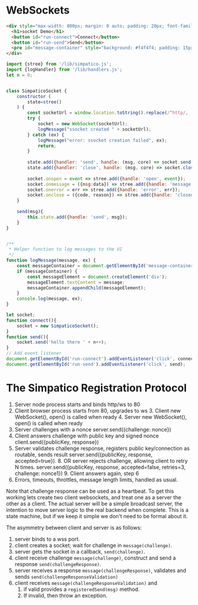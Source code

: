 # WebSockets



```html
<div style="max-width: 800px; margin: 0 auto; padding: 20px; font-family: monospace;">
  <h1>socket Demo</h1>
  <button id="run-connect">Connect</button>
  <button id="run-send">Send</button>
  <pre id="message-container" style="background: #f4f4f4; padding: 15px; margin-top: 20px; height: 500px; overflow: auto; border: 1px solid #ddd;"></pre>
</div>
```

```js
import {stree} from '/lib/simpatico.js';
import {logHandler} from '/lib/handlers.js';
let n = 0;


class SimpaticoSocket {
    constructor (
        state=stree()
    ) {
        const socketUrl = window.location.toString().replace(/^http/, 'ws').split('#')[0];
        try {
            socket = new WebSocket(socketUrl);
            logMessage("ssocket created " + socketUrl);
        } catch (ex) {
            logMessage("error: ssocket creation failed", ex);
            return;
        }
  
        state.add({handler: 'send', handle: (msg, core) => socket.send(msg)});
        state.add({handler: 'close', handle: (msg, core) => socket.close(msg.code, msg.reason)});
        
        socket.onopen = event => stree.add({handle: 'open', event});
        socket.onmessage = ({msg:data}) => stree.add({handle: 'message', msg})
        socket.onerror = err => stree.add({handle: 'error', err});
        socket.onclose = ({code, reason}) => stree.add({handle: 'closed', code, reason});
    }
    
    send(msg){
        this.state.add({handle: 'send', msg});
    }
}


/**
 * Helper function to log messages to the UI
 */
function logMessage(message, ex) {
    const messageContainer = document.getElementById('message-container');
    if (messageContainer) {
        const messageElement = document.createElement('div');
        messageElement.textContent = message;
        messageContainer.appendChild(messageElement);
    }
    console.log(message, ex);
}

let socket;
function connect(){
    socket = new SimpaticoSocket();
}
function send(){
    socket.send('hello there ' + n++);
}
// Add event listener
document.getElementById('run-connect').addEventListener('click', connect);
document.getElementById('run-send').addEventListener('click', send);
```

# The Simpatico Registration Protocol

1. Server node process starts and binds http/ws to 80
2. Client browser process starts from 80, upgrades to ws
   3. Client new WebSocket(), open() is called when ready
   4. Server new WebSocket(), open() is called when ready
5. Server challenges with a nonce server.send({challenge: nonce})
6. Client answers challenge with public key and signed nonce client.send({publicKey, response})
7. Server validates challenge response, registers public key/connection as routable, sends result server.send({publicKey, response, accepted=true}). 
   8. OR server rejects challenge, allowing client to retry N times. server.send({publicKey, response, accepted=false, retries=3, challenge: nonce1})
   9. Client answers again, step 6
10. Errors, timeouts, throttles, message length limits, handled as usual.

Note that challenge response can be used as a heartbeat.
To get this working lets create two client websockets, and treat one as a server the other as a client.
The actual server will be a simple broadcast server, the intention to move server logic to the real backend when complete.
This is a state machine, but if we keep it simple we don't need to be formal about it.

The asymmetry between client and server is as follows:
1. server binds to a wss port.
1. client creates a socket; wait for challenge in `message(challenge)`.
1. server gets the socket in a callback, `send(challenge)`.
1. client receive challenge `message(challenge)`, construct and send a response `send(challengeResponse)`.
1. server receives a response  `message(challengeResponse)`, validates and sends `send(challengeResponseValidation)`
1. client receives `message(challengeResponseValidation)` and 
   1. if valid provides a `registeredSend(msg)` method. 
   1. If invalid, then throw an exception.



```js

```